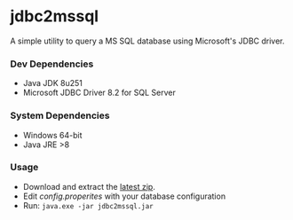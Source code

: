 # jdbc2mssql
A simple utility to query a MS SQL database using Microsoft's JDBC driver.

### Dev Dependencies
* Java JDK 8u251
* Microsoft JDBC Driver 8.2 for SQL Server

### System Dependencies
* Windows 64-bit
* Java JRE >8

### Usage
* Download and extract the [latest zip](https://github.com/jamesbspencer/jdbc2mssql/releases/latest).
* Edit  _config.properites_  with your database configuration
* Run: `java.exe -jar jdbc2mssql.jar`
